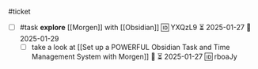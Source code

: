 #ticket

- [ ] #task **explore** [[Morgen]] with [[Obsidian]] 🆔 YXQzL9 ⏳ 2025-01-27 📅 2025-01-29
	- [ ] take a look at [[Set up a POWERFUL Obsidian Task and Time Management System with Morgen]] 🔼 ⏳ 2025-01-27 🆔 rboaJy
